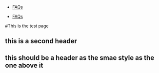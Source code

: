 <!-- Navbar-->
<nav class="navbar navbar-default ts-custom" role="navigation">
        <div class="container">
            <div class="collapse navbar-collapse" id="site-nav-collapse">
                <ul class="nav navbar-nav">
                    <li><a href="/faqs/">FAQs</a></li>
                </ul>
            </div>
        </div>
    </nav>
    
<nav class="navbar navbar-default ts-custom" role="navigation">
        <div class="container">
            <div class="collapse navbar-collapse" id="site-nav-collapse">
                <ul class="nav navbar-nav">
                    <li><a href="/faqs/">FAQs</a></li>
                </ul>
            </div>
        </div>
    </nav>

#This is the test page
<h2>this is a second header</h2>
<h2>this should be a header as the smae style as the one above it</h2>
